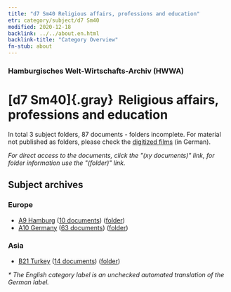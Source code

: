 ```yaml
---
title: "d7 Sm40 Religious affairs, professions and education"
etr: category/subject/d7 Sm40
modified: 2020-12-18
backlink: ../../about.en.html
backlink-title: "Category Overview"
fn-stub: about
---
```


### Hamburgisches Welt-Wirtschafts-Archiv (HWWA)
# [d7 Sm40]{.gray}&#8201; Religious affairs, professions and education&#160; 





In total 3 subject folders, 87 documents - folders incomplete.
For material not published as folders, please check the [digitized films](/film/h1_sh) (in German).

_For direct access to the documents, click the "(xy documents)" link, for folder information use the "(folder)" link._

## Subject archives



### Europe

- [A9 Hamburg](../../../geo/about.en.html#A9) (<a href="https://dfg-viewer.de/show/?tx_dlf[id]=https://pm20.zbw.eu/mets/sh/1409xx/140905/1535xx/153513/public.mets.en.xml" target="_blank">10 documents</a>) ([folder](http://purl.org/pressemappe20/folder/sh/140905,153513))
- [A10 Germany](../../../geo/about.en.html#A10) (<a href="https://dfg-viewer.de/show/?tx_dlf[id]=https://pm20.zbw.eu/mets/sh/1261xx/126128/1535xx/153513/public.mets.en.xml" target="_blank">63 documents</a>) ([folder](http://purl.org/pressemappe20/folder/sh/126128,153513))

### Asia

- [B21 Turkey](../../../geo/about.en.html#B21) (<a href="https://dfg-viewer.de/show/?tx_dlf[id]=https://pm20.zbw.eu/mets/sh/1411xx/141111/1535xx/153513/public.mets.en.xml" target="_blank">14 documents</a>) ([folder](http://purl.org/pressemappe20/folder/sh/141111,153513))


_* The English category label is an unchecked automated translation of the German label._

